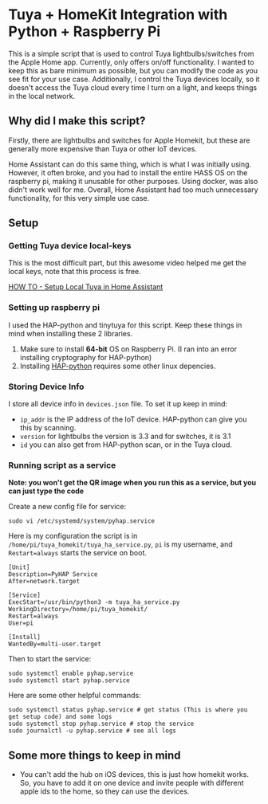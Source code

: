 # Tuya + HomeKit Integration with Python + Raspberry Pi

This is a simple script that is used to control Tuya lightbulbs/switches from the Apple Home app. Currently, only offers on/off functionality. I wanted to keep this as bare minimum as possible, but you can modify the code as you see fit for your use case. Additionally, I control the Tuya devices locally, so it doesn't access the Tuya cloud every time I turn on a light, and keeps things in the local network.

## Why did I make this script?

Firstly, there are lightbulbs and switches for Apple Homekit, but these are generally more expensive than Tuya or other IoT devices.

Home Assistant can do this same thing, which is what I was initially using. However, it often broke, and you had to install the entire HASS OS on the raspberry pi, making it unusable for other purposes. Using docker, was also didn't work well for me. Overall, Home Assistant had too much unnecessary functionality, for this very simple use case.

## Setup

### Getting Tuya device local-keys

This is the most difficult part, but this awesome video helped me get the local keys, note that this process is free.

[HOW TO - Setup Local Tuya in Home Assistant](https://www.youtube.com/watch?v=vq2L9c5hDfQ)

### Setting up raspberry pi

I used the HAP-python and tinytuya for this script. Keep these things in mind when installing these 2 libraries.

1. Make sure to install __64-bit__ OS on Raspberry Pi. (I ran into an error installing cryptography for HAP-python)
2. Installing [HAP-python](https://github.com/ikalchev/HAP-python) requires some other linux depencies. 

### Storing Device Info

I store all device info in `devices.json` file. To set it up keep in mind:

- `ip_addr` is the IP address of the IoT device. HAP-python can give you this by scanning.
- `version` for lightbulbs the version is 3.3 and for switches, it is 3.1
- `id` you can also get from HAP-python scan, or in the Tuya cloud.

### Running script as a service

__Note: you won't get the QR image when you run this as a service, but you can just type the code__

Create a new config file for service:

```
sudo vi /etc/systemd/system/pyhap.service
```

Here is my configuration the script is in `/home/pi/tuya_homekit/tuya_ha_service.py`, `pi` is my username, and `Restart=always` starts the service on boot.

```
[Unit]
Description=PyHAP Service
After=network.target

[Service]
ExecStart=/usr/bin/python3 -m tuya_ha_service.py 
WorkingDirectory=/home/pi/tuya_homekit/
Restart=always
User=pi

[Install]
WantedBy=multi-user.target
```

Then to start the service:

```
sudo systemctl enable pyhap.service
sudo systemctl start pyhap.service
```

Here are some other helpful commands:

```
sudo systemctl status pyhap.service # get status (This is where you get setup code) and some logs
sudo systemctl stop pyhap.service # stop the service
sudo journalctl -u pyhap.service # see all logs
```

## Some more things to keep in mind

- You can't add the hub on iOS devices, this is just how homekit works. So, you have to add it on one device and invite people with different apple ids to the home, so they can use the devices.
